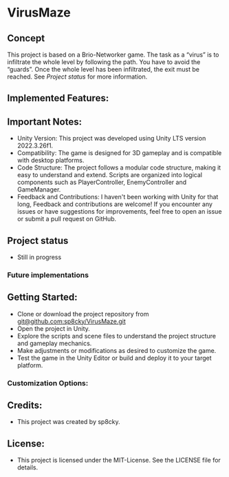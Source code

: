# VirusMaze

## Concept
This project is based on a Brio-Networker game. The task as a “virus” is to infiltrate the whole level by following the path. You have to avoid the “guards”. Once the whole level has been infiltrated, the exit must be reached. See *Project status* for more information.

## Implemented Features:

## Important Notes:
- Unity Version: This project was developed using Unity LTS version 2022.3.26f1.
- Compatibility: The game is designed for 3D gameplay and is compatible with desktop platforms.
- Code Structure: The project follows a modular code structure, making it easy to understand and extend. Scripts are organized into logical components such as PlayerController, EnemyController and GameManager.
- Feedback and Contributions: I haven't been working with Unity for that long, Feedback and contributions are welcome! If you encounter any issues or have suggestions for improvements, feel free to open an issue or submit a pull request on GitHub.

## Project status
- Still in progress

### Future implementations

## Getting Started:
- Clone or download the project repository from [git@github.com:sp8cky/VirusMaze.git](https://github.com/sp8cky/VirusMaze)
- Open the project in Unity.
- Explore the scripts and scene files to understand the project structure and gameplay mechanics.
- Make adjustments or modifications as desired to customize the game.
- Test the game in the Unity Editor or build and deploy it to your target platform.

### Customization Options:

## Credits:
- This project was created by sp8cky.

## License:
- This project is licensed under the MIT-License. See the LICENSE file for details.

